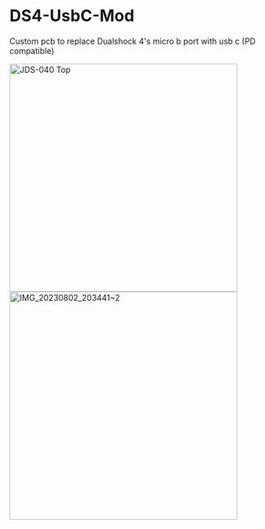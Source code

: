 # DS4-UsbC-Mod
Custom pcb to replace Dualshock 4's micro b  port with usb c (PD compatible)

<img src="https://github.com/DoganM95/DS4-UsbC-Mod/assets/38842553/cfd3afe8-0c54-474f-a475-e0df68ce3c8b" alt="JDS-040 Top" height="400px">

<img src="https://github.com/DoganM95/DS4-UsbC-Mod/assets/38842553/3986936c-80b6-41e7-aff7-75428188cc3b" alt="IMG_20230802_203441~2" height="400px">
